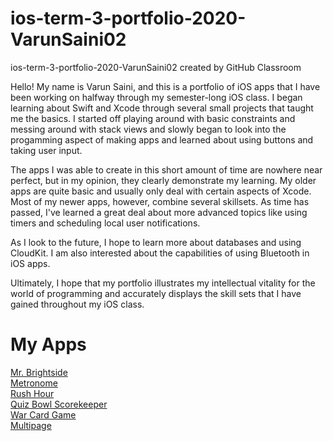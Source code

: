 # ios-term-3-portfolio-2020-VarunSaini02
ios-term-3-portfolio-2020-VarunSaini02 created by GitHub Classroom

Hello! My name is Varun Saini, and this is a portfolio of iOS apps that I have been working on halfway through my semester-long iOS class. I began learning about Swift and Xcode through several small projects that taught me the basics. I started off playing around with basic constraints and messing around with stack views and slowly began to look into the progamming aspect of making apps and learned about using buttons and taking user input.

The apps I was able to create in this short amount of time are nowhere near perfect, but in my opinion, they clearly demonstrate my learning. My older apps are quite basic and usually only deal with certain aspects of Xcode. Most of my newer apps, however, combine several skillsets. As time has passed, I've learned a great deal about more advanced topics like using timers and scheduling local user notifications.

As I look to the future, I hope to learn more about databases and using CloudKit. I am also interested about the capabilities of using Bluetooth in iOS apps. 

Ultimately, I hope that my portfolio illustrates my intellectual vitality for the world of programming and accurately displays the skill sets that I have gained throughout my iOS class.

# My Apps
[Mr. Brightside](https://github.com/VarunSaini02/Brightside)  
[Metronome](https://github.com/Underdoneboar4/Metronome)  
[Rush Hour](https://github.com/VarunSaini02/Rush-Hour)  
[Quiz Bowl Scorekeeper](https://github.com/90310844/Quiz-Bowl-Scorekeeper)  
[War Card Game]()  
[Multipage]()  

